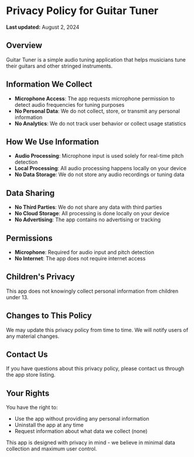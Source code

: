 # Privacy Policy for Guitar Tuner

**Last updated:** August 2, 2024

## Overview
Guitar Tuner is a simple audio tuning application that helps musicians tune their guitars and other stringed instruments.

## Information We Collect
- **Microphone Access**: The app requests microphone permission to detect audio frequencies for tuning purposes
- **No Personal Data**: We do not collect, store, or transmit any personal information
- **No Analytics**: We do not track user behavior or collect usage statistics

## How We Use Information
- **Audio Processing**: Microphone input is used solely for real-time pitch detection
- **Local Processing**: All audio processing happens locally on your device
- **No Data Storage**: We do not store any audio recordings or tuning data

## Data Sharing
- **No Third Parties**: We do not share any data with third parties
- **No Cloud Storage**: All processing is done locally on your device
- **No Advertising**: The app contains no advertising or tracking

## Permissions
- **Microphone**: Required for audio input and pitch detection
- **No Internet**: The app does not require internet access

## Children's Privacy
This app does not knowingly collect personal information from children under 13.

## Changes to This Policy
We may update this privacy policy from time to time. We will notify users of any material changes.

## Contact Us
If you have questions about this privacy policy, please contact us through the app store listing.

## Your Rights
You have the right to:
- Use the app without providing any personal information
- Uninstall the app at any time
- Request information about what data we collect (none)

This app is designed with privacy in mind - we believe in minimal data collection and maximum user control. 